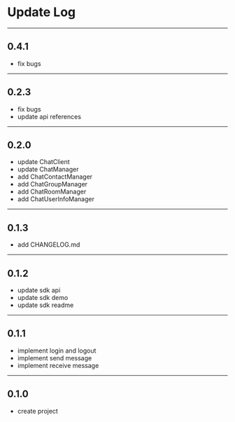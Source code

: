 # Update Log

---
## 0.4.1
* fix bugs

---
## 0.2.3
* fix bugs
* update api references

---
## 0.2.0
* update ChatClient
* update ChatManager
* add ChatContactManager
* add ChatGroupManager
* add ChatRoomManager
* add ChatUserInfoManager

---
## 0.1.3
* add CHANGELOG.md
---
## 0.1.2
* update sdk api
* update sdk demo
* update sdk readme
---
## 0.1.1
* implement login and logout
* implement send message
* implement receive message
---
## 0.1.0
* create project